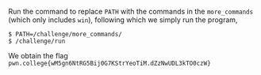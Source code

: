 Run the command to replace `PATH` with the commands in the `more_commands` (which only includes `win`), following which we simply run the program,
```
$ PATH=/challenge/more_commands/
$ /challenge/run
```

We obtain the flag `pwn.college{wM5gn6NtRG5Bij0G7KStrYeoTiM.dZzNwUDL3kTO0czW}`